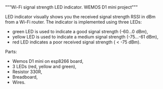 """Wi-Fi signal strength LED indicator. WEMOS D1 mini project"""

LED indicator visually shows you the received signal strength RSSI in dBm from a Wi-Fi router.
The indicator is implemented using three LEDs: 
- green LED is used to indicate a good signal strength (-60...0 dBm),
- yellow LED is used to indicate a medium signal strength (-75...-61 dBm),
- red LED indicates a poor received signal strength ( < -75 dBm).

Parts:
- Wemos D1 mini on esp8266 board,
- 3 LEDs (red, yellow and green),
- Resistor 330R,
- Breadboard,
- Wires.